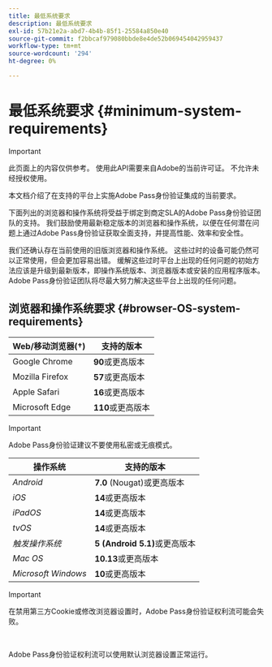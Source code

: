 ```yaml
---
title: 最低系统要求
description: 最低系统要求
exl-id: 57b21e2a-abd7-4b4b-85f1-25584a850e40
source-git-commit: f2bbcaf979080bbde8e4de52b069454042959437
workflow-type: tm+mt
source-wordcount: '294'
ht-degree: 0%

---
```


# 最低系统要求 {#minimum-system-requirements}

>[!IMPORTANT]
>
>此页面上的内容仅供参考。 使用此API需要来自Adobe的当前许可证。 不允许未经授权使用。

本文档介绍了在支持的平台上实施Adobe Pass身份验证集成的当前要求。

下面列出的浏览器和操作系统将受益于绑定到商定SLA的Adobe Pass身份验证团队的支持。 我们鼓励使用最新稳定版本的浏览器和操作系统，以便在任何潜在问题上通过Adobe Pass身份验证获取全面支持，并提高性能、效率和安全性。

我们还确认存在当前使用的旧版浏览器和操作系统。 这些过时的设备可能仍然可以正常使用，但会更加容易出错。 缓解这些过时平台上出现的任何问题的初始方法应该是升级到最新版本，即操作系统版本、浏览器版本或安装的应用程序版本。 Adobe Pass身份验证团队将尽最大努力解决这些平台上出现的任何问题。

## 浏览器和操作系统要求 {#browser-OS-system-requirements}

| Web/移动浏览器(†) | 支持的版本 |
|------------------------------|--------------------|
| Google Chrome | **90**&#x200B;或更高版本 |
| Mozilla Firefox | **57**&#x200B;或更高版本 |
| Apple Safari | **16**&#x200B;或更高版本 |
| Microsoft Edge | **110**&#x200B;或更高版本 |

>[!IMPORTANT]
> 
> Adobe Pass身份验证建议不要使用私密或无痕模式。

| 操作系统 | 支持的版本 |
|---------------------|------------------------------|
| *Android* | **7.0** (Nougat)或更高版本 |
| *iOS* | **14**&#x200B;或更高版本 |
| *iPadOS* | **14**&#x200B;或更高版本 |
| *tvOS* | **14**&#x200B;或更高版本 |
| *触发操作系统* | **5 (Android 5.1)**&#x200B;或更高版本 |
| *Mac OS* | **10.13**&#x200B;或更高版本 |
| *Microsoft Windows* | **10**&#x200B;或更高版本 |

>[!IMPORTANT]
>
> 在禁用第三方Cookie或修改浏览器设置时，Adobe Pass身份验证权利流可能会失败。
> 
> <br/>
> 
> Adobe Pass身份验证权利流可以使用默认浏览器设置正常运行。
